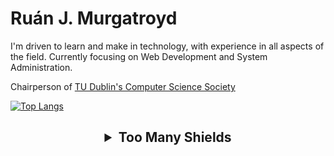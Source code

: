# Ruán J. Murgatroyd

I'm driven to learn and make in technology, with experience in all aspects of the field.
Currently focusing on Web Development and System Administration.

Chairperson of [TU Dublin's Computer Science Society](https://github.com/cs-soc-tudublin)

[![Top Langs](https://github-readme-stats.vercel.app/api/top-langs/?username=rjmurg&exclude_repo=CMPU1025-Work,Algorithms-Assignment&theme=transparent)](https://github.com/anuraghazra/github-readme-stats)

<h2 align="center">
  <details>
    <summary>Too Many Shields</summary>
    
## Languages and Frameworks I'm Familiar With:
![HTML5](https://img.shields.io/badge/html5-%23E34F26.svg?style=for-the-badge&logo=html5&logoColor=white)
![PHP](https://img.shields.io/badge/php-%23777BB4.svg?style=for-the-badge&logo=php&logoColor=white)
![CSS3](https://img.shields.io/badge/css3-%231572B6.svg?style=for-the-badge&logo=css3&logoColor=white)
![JavaScript](https://img.shields.io/badge/javascript-%23323330.svg?style=for-the-badge&logo=javascript&logoColor=%23F7DF1E)
![TypeScript](https://img.shields.io/badge/typescript-%23007ACC.svg?style=for-the-badge&logo=typescript&logoColor=white)
![C Programming Language](https://img.shields.io/badge/C%20Programming%20Language-%23A8B9CC.svg?style=for-the-badge&logo=c&logoColor=white)
![Svelte(Kit)](https://img.shields.io/badge/Svelte(Kit)-%23FF3E00.svg?style=for-the-badge&logo=svelte&logoColor=white)
![Bootstrap](https://img.shields.io/badge/bootstrap-%237952B3?style=for-the-badge&logo=bootstrap&logoColor=white)
![Docusaurus](https://img.shields.io/badge/docusaurus-%233ECC5F.svg?style=for-the-badge&logo=docusaurus&logoColor=white)
![Express](https://img.shields.io/badge/express-%23000000?style=for-the-badge&logo=express&logoColor=white)
![Prisma](https://img.shields.io/badge/prisma-%232D3748?style=for-the-badge&logo=prisma&logoColor=white)
![Axios](https://img.shields.io/badge/axios-%235A29E4?style=for-the-badge&logo=axios&logoColor=white)
![Markdown](https://img.shields.io/badge/markdown-%23000000.svg?style=for-the-badge&logo=markdown&logoColor=white)
![Python](https://img.shields.io/badge/python-3670A0?style=for-the-badge&logo=python&logoColor=ffdd54)
![Bash](https://img.shields.io/badge/bash-%234EAA25?style=for-the-badge&logo=gnubash&logoColor=white)

## Software I Use to Develop:
![NodeJS](https://img.shields.io/badge/node.js-6DA55F?style=for-the-badge&logo=node.js&logoColor=white)
![Bun](https://img.shields.io/badge/bun-%23000000?style=for-the-badge&logo=bun&logoColor=white)
![NPM](https://img.shields.io/badge/npm-%23CB3837?style=for-the-badge&logo=npm&logoColor=white)
![PyCharm](https://img.shields.io/badge/pycharm-143?style=for-the-badge&logo=pycharm&logoColor=black&color=black&labelColor=green)
![Visual Studio Code](https://img.shields.io/badge/Visual%20Studio%20Code-0078d7.svg?style=for-the-badge&logo=visual-studio-code&logoColor=white)
![Git](https://img.shields.io/badge/git-%23F05033.svg?style=for-the-badge&logo=git&logoColor=white)
![Source Tree](https://img.shields.io/badge/source%20tree-%230052CC.svg?style=for-the-badge&logo=sourcetree&logoColor=white)
![GitHub](https://img.shields.io/badge/github-%23121011.svg?style=for-the-badge&logo=github&logoColor=white)

## Software I Use to Produce:
![Adobe Photoshop](https://img.shields.io/badge/adobe%20photoshop-%2331A8FF.svg?style=for-the-badge&logo=adobephotoshop&logoColor=white)
![Adobe Premiere](https://img.shields.io/badge/adobe%20premiere-%239999FF.svg?style=for-the-badge&logo=adobepremierepro&logoColor=white)
![PowerPoint](https://img.shields.io/badge/powerpoint-%23B7472A.svg?style=for-the-badge&logo=microsoftpowerpoint&logoColor=white)
![Figma](https://img.shields.io/badge/figma-%23F24E1E.svg?style=for-the-badge&logo=figma&logoColor=white)
![Trello](https://img.shields.io/badge/trello-%230052CC.svg?style=for-the-badge&logo=trello&logoColor=white)
![OBS](https://img.shields.io/badge/OBS%20Studio-%23302E31.svg?style=for-the-badge&logo=obsstudio&logoColor=white)
![Audacity](https://img.shields.io/badge/Audacity-%230000CC.svg?style=for-the-badge&logo=audacity&logoColor=white)
![Obsidian](https://img.shields.io/badge/Obsidian-%237C3AED.svg?style=for-the-badge&logo=obsidian&logoColor=white)

## Software I Use to Deploy:
![Nginx](https://img.shields.io/badge/nginx-%23009639.svg?style=for-the-badge&logo=nginx&logoColor=white)
![Docker](https://img.shields.io/badge/docker-%230db7ed.svg?style=for-the-badge&logo=docker&logoColor=white)
![Postgres](https://img.shields.io/badge/postgres-%23316192.svg?style=for-the-badge&logo=postgresql&logoColor=white)
![PM2](https://img.shields.io/badge/process%20manager%202-%232B037A.svg?style=for-the-badge&logo=pm2&logoColor=white)

## Operating Systems:
![iOS](https://img.shields.io/badge/ios-%23000000?style=for-the-badge&logo=ios&logoColor=white)
![Ubuntu](https://img.shields.io/badge/Ubuntu-E95420?style=for-the-badge&logo=ubuntu&logoColor=white)
![Raspberry Pi](https://img.shields.io/badge/-RaspberryPi-C51A4A?style=for-the-badge&logo=Raspberry-Pi)
![Windows](https://img.shields.io/badge/Windows-0078D6?style=for-the-badge&logo=windows&logoColor=white)

  </details>
</h2>
